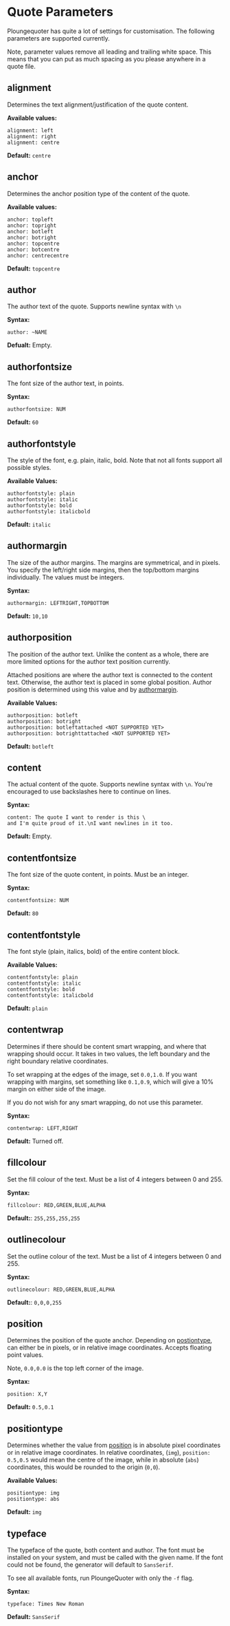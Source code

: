 # Quote Parameters

Ploungequoter has quite a lot of settings for customisation. The following
parameters are supported currently.

Note, parameter values remove all leading and trailing white space.
This means that you can put as much spacing as you please anywhere in a quote
file.

## alignment

Determines the text alignment/justification of the quote content.

**Available values:**
```
alignment: left
alignment: right
alignment: centre
```
**Default:** `centre`

## anchor

Determines the anchor position type of the content of the quote.

**Available values:**
```
anchor: topleft
anchor: topright
anchor: botleft
anchor: botright
anchor: topcentre
anchor: botcentre
anchor: centrecentre
```
**Default:** `topcentre`

## author

The author text of the quote. Supports newline syntax with `\n`

**Syntax:**
```
author: ~NAME
```
**Defualt:** Empty.

## authorfontsize

The font size of the author text, in points.

**Syntax:**
```
authorfontsize: NUM
```
**Default:** `60`

## authorfontstyle

The style of the font, e.g. plain, italic, bold. Note that not all fonts 
support all possible styles.

**Available Values:**
```
authorfontstyle: plain
authorfontstyle: italic
authorfontstyle: bold
authorfontstyle: italicbold
```
**Default:** `italic`

## authormargin

The size of the author margins. The margins are symmetrical, and in pixels. 
You specify the left/right side margins, then the top/bottom margins 
individually. The values must be integers.

**Syntax:**
```
authormargin: LEFTRIGHT,TOPBOTTOM
```
**Default:** `10,10`

## authorposition

The position of the author text. Unlike the content as a whole, there are 
more limited options for the author text position currently.

Attached positions are where the author text is connected to the content text.
Otherwise, the author text is placed in some global position. Author position
 is determined using this value and by [authormargin](#authormargin).
 
**Available Values:**
```
authorposition: botleft
authorposition: botright
authorposition: botleftattached <NOT SUPPORTED YET>
authorposition: botrighttattached <NOT SUPPORTED YET>
```
**Default:** `botleft`


## content

The actual content of the quote. Supports newline syntax with `\n`. You're
encouraged to use backslashes here to continue on lines.

**Syntax:**
```
content: The quote I want to render is this \
and I'm quite proud of it.\nI want newlines in it too.
```
**Default:** Empty.

## contentfontsize

The font size of the quote content, in points. Must be an integer.

**Syntax:**
```
contentfontsize: NUM
```
**Default:** `80`

## contentfontstyle

The font style (plain, italics, bold) of the entire content block.

**Available Values:**
```
contentfontstyle: plain
contentfontstyle: italic
contentfontstyle: bold
contentfontstyle: italicbold
```
**Default:** `plain`

## contentwrap

Determines if there should be content smart wrapping, and where that wrapping 
should occur. It takes in two values, the left boundary and the right 
boundary relative coordinates.

To set wrapping at the edges of the image, set `0.0,1.0`. If you want 
wrapping with margins, set something like `0.1,0.9`, which will give a 10% 
margin on either side of the image.

If you do not wish for any smart wrapping, do not use this parameter.

**Syntax:**
```
contentwrap: LEFT,RIGHT
```
**Default:** Turned off.

## fillcolour

Set the fill colour of the text. Must be a list of 4 integers between 0 and 255.

**Syntax:**
```
fillcolour: RED,GREEN,BLUE,ALPHA
```
**Default:**: `255,255,255,255`

## outlinecolour

Set the outline colour of the text. Must be a list of 4 integers between 0 and 
255.

**Syntax:**
```
outlinecolour: RED,GREEN,BLUE,ALPHA
```
**Default:**: `0,0,0,255`


## position

Determines the position of the quote anchor.
Depending on [postiontype](#positiontype), can either
be in pixels, or in relative image coordinates. Accepts floating point values.

Note, `0.0,0.0` is the top left corner of the image.

**Syntax:**
```
position: X,Y
```
**Default:** `0.5,0.1`

## positiontype

Determines whether the value from [position](#position) is in absolute pixel 
coordinates or in relative image coordinates. In relative coordinates, 
(`img`), `position: 0.5,0.5` would mean the centre of the image, while in 
absolute (`abs`) coordinates, this would be rounded to the origin (`0,0`).

**Available Values:**
```
positiontype: img
positiontype: abs
```
**Default:** `img`

## typeface

The typeface of the quote, both content and author. The font must be installed
on your system, and must be called with the given name. If the font could not
 be found, the generator will default to `SansSerif`.

To see all available fonts, run PloungeQuoter with only the `-f` flag.

**Syntax:**
```
typeface: Times New Roman
```
**Default:** `SansSerif`